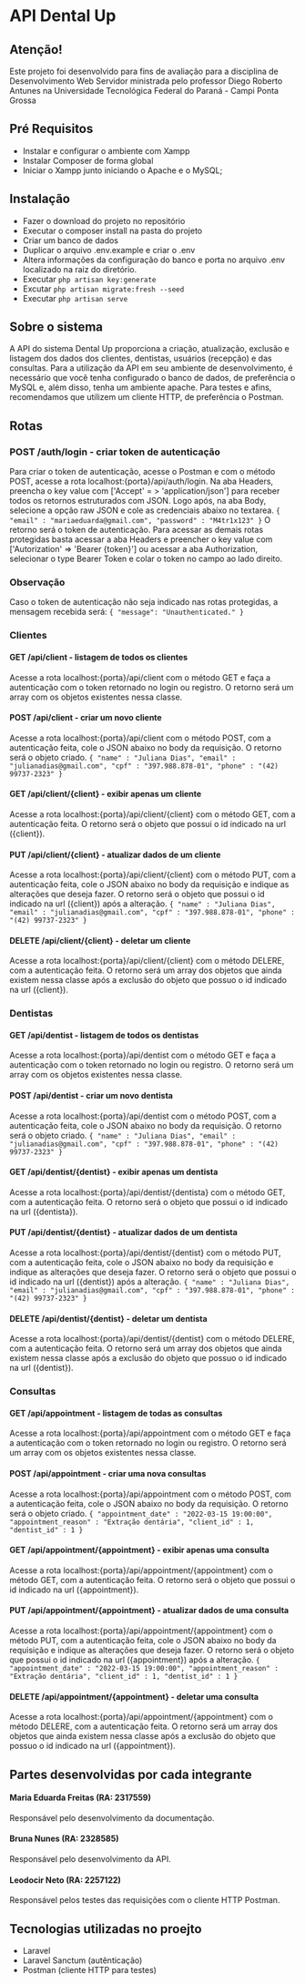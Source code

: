 # API Dental Up

## Atenção!
Este projeto foi desenvolvido para fins de avaliação para a disciplina de Desenvolvimento Web Servidor
ministrada pelo professor Diego Roberto Antunes na Universidade Tecnológica Federal do Paraná - Campi Ponta Grossa

## Pré Requisitos
- Instalar e configurar o ambiente com Xampp
- Instalar Composer de forma global
- Iniciar o Xampp junto iniciando o Apache e o MySQL;

## Instalação
- Fazer o download do projeto no repositório
- Executar o composer install na pasta do projeto
- Criar um banco de dados
- Duplicar o arquivo .env.example e criar o .env
- Altera informações da configuração do banco e porta no arquivo .env localizado na raiz do diretório.
- Executar ``php artisan key:generate``
- Excutar ``php artisan migrate:fresh --seed``
- Executar ``php artisan serve``

## Sobre o sistema
A API do sistema Dental Up proporciona a criação, atualização, exclusão e listagem dos dados dos clientes, dentistas, usuários (recepção) e das consultas. Para a utilização da API em seu ambiente de desenvolvimento, é necessário que você tenha configurado o banco de dados, de preferência o MySQL e, além disso, tenha um ambiente apache. 
Para testes e afins, recomendamos que utilizem um cliente HTTP, de preferência o Postman.


## Rotas

### POST /auth/login - criar token de autenticação
Para criar o token de autenticação, acesse o Postman e com o método POST, acesse a rota localhost:{porta}/api/auth/login. Na aba Headers, preencha o key value com ['Accept' = > 'application/json'] para receber todos os retornos estruturados com JSON.
Logo após, na aba Body, selecione a opção raw JSON e cole as credenciais abaixo no textarea.
``{
    "email" : "mariaeduarda@gmail.com",
    "password" : "M4tr1x123"
}``
O retorno será o token de autenticação. Para acessar as demais rotas protegidas basta acessar a aba Headers e preencher o key value com ['Autorization' => 'Bearer {token}'] ou acessar a aba Authorization, selecionar o type Bearer Token e colar o token no campo ao lado direito.

### Observação
Caso o token de autenticação não seja indicado nas rotas protegidas, a mensagem recebida será:
``{
    "message": "Unauthenticated."
}``

### Clientes
#### GET /api/client - listagem de todos os clientes
Acesse a rota localhost:{porta}/api/client com o método GET e faça a autenticação com o token retornado no login ou registro. O retorno será um array com os objetos existentes nessa classe.

#### POST /api/client - criar um novo cliente
Acesse a rota localhost:{porta}/api/client com o método POST, com a autenticação feita, cole o JSON abaixo no body da requisição. O retorno será o objeto criado.
``{
    "name" : "Juliana Dias",
    "email" : "julianadias@gmail.com",
    "cpf" : "397.988.878-01",
    "phone" : "(42) 99737-2323"
}``

#### GET /api/client/{client} - exibir apenas um cliente
Acesse a rota localhost:{porta}/api/client/{client} com o método GET, com a autenticação feita. O retorno será o objeto que possui o id indicado na url ({client}).

#### PUT /api/client/{client} - atualizar dados de um cliente
Acesse a rota localhost:{porta}/api/client/{client} com o método PUT, com a autenticação feita, cole o JSON abaixo no body da requisição e indique as alterações que deseja fazer. O retorno será o objeto que possui o id indicado na url ({client}) após a alteração.
``{
    "name" : "Juliana Dias",
    "email" : "julianadias@gmail.com",
    "cpf" : "397.988.878-01",
    "phone" : "(42) 99737-2323"
}``

#### DELETE /api/client/{client} - deletar um cliente
Acesse a rota localhost:{porta}/api/client/{client} com o método DELERE, com a autenticação feita. O retorno será um array dos objetos que ainda existem nessa classe após a exclusão do objeto que possuo o id indicado na url ({client}).

### Dentistas
#### GET /api/dentist - listagem de todos os dentistas
Acesse a rota localhost:{porta}/api/dentist com o método GET e faça a autenticação com o token retornado no login ou registro. O retorno será um array com os objetos existentes nessa classe.

#### POST /api/dentist - criar um novo dentista
Acesse a rota localhost:{porta}/api/dentist com o método POST, com a autenticação feita, cole o JSON abaixo no body da requisição. O retorno será o objeto criado.
``{
    "name" : "Juliana Dias",
    "email" : "julianadias@gmail.com",
    "cpf" : "397.988.878-01",
    "phone" : "(42) 99737-2323"
}``

#### GET /api/dentist/{dentist} - exibir apenas um dentista
Acesse a rota localhost:{porta}/api/dentist/{dentista} com o método GET, com a autenticação feita. O retorno será o objeto que possui o id indicado na url ({dentista}).

#### PUT /api/dentist/{dentist} - atualizar dados de um dentista
Acesse a rota localhost:{porta}/api/dentist/{dentist} com o método PUT, com a autenticação feita, cole o JSON abaixo no body da requisição e indique as alterações que deseja fazer. O retorno será o objeto que possui o id indicado na url ({dentist}) após a alteração.
``{
    "name" : "Juliana Dias",
    "email" : "julianadias@gmail.com",
    "cpf" : "397.988.878-01",
    "phone" : "(42) 99737-2323"
}``

#### DELETE /api/dentist/{dentist} - deletar um dentista
Acesse a rota localhost:{porta}/api/dentist/{dentist} com o método DELERE, com a autenticação feita. O retorno será um array dos objetos que ainda existem nessa classe após a exclusão do objeto que possuo o id indicado na url ({dentist}).

### Consultas
#### GET /api/appointment - listagem de todas as consultas
Acesse a rota localhost:{porta}/api/appointment com o método GET e faça a autenticação com o token retornado no login ou registro. O retorno será um array com os objetos existentes nessa classe.

#### POST /api/appointment - criar uma nova consultas
Acesse a rota localhost:{porta}/api/appointment com o método POST, com a autenticação feita, cole o JSON abaixo no body da requisição. O retorno será o objeto criado.
``{
    "appointment_date" : "2022-03-15 19:00:00",
    "appointment_reason" : "Extração dentária",
    "client_id" : 1,
    "dentist_id" : 1
}``

#### GET /api/appointment/{appointment} - exibir apenas uma consulta
Acesse a rota localhost:{porta}/api/appointment/{appointment} com o método GET, com a autenticação feita. O retorno será o objeto que possui o id indicado na url ({appointment}).

#### PUT /api/appointment/{appointment} - atualizar dados de uma consulta
Acesse a rota localhost:{porta}/api/appointment/{appointment} com o método PUT, com a autenticação feita, cole o JSON abaixo no body da requisição e indique as alterações que deseja fazer. O retorno será o objeto que possui o id indicado na url ({appointment}) após a alteração.
``{
    "appointment_date" : "2022-03-15 19:00:00",
    "appointment_reason" : "Extração dentária",
    "client_id" : 1,
    "dentist_id" : 1
}``

#### DELETE /api/appointment/{appointment} - deletar uma consulta
Acesse a rota localhost:{porta}/api/appointment/{appointment} com o método DELERE, com a autenticação feita. O retorno será um array dos objetos que ainda existem nessa classe após a exclusão do objeto que possuo o id indicado na url ({appointment}).

## Partes desenvolvidas por cada integrante

#### Maria Eduarda Freitas (RA: 2317559)
Responsável pelo desenvolvimento da documentação.

#### Bruna Nunes (RA: 2328585) 
Responsável pelo desenvolvimento da API.

#### Leodocir Neto (RA: 2257122)
Responsável pelos testes das requisições com o cliente HTTP Postman.

## Tecnologias utilizadas no proejto
- Laravel
- Laravel Sanctum (autênticação)
- Postman (cliente HTTP para testes)